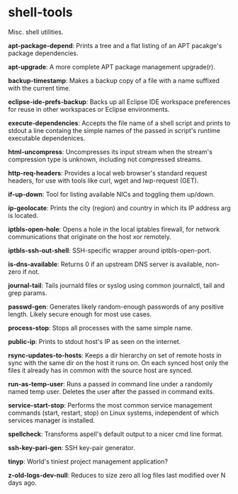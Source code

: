 # shell-tools
Misc. shell utilities.

**apt-package-depend**: Prints a tree and a flat listing of an APT pacakge's
                        package dependencies.

**apt-upgrade**: A more complete APT package management upgrade(r).

**backup-timestamp**: Makes a backup copy of a file with a name suffixed with
                      the current time.

**eclipse-ide-prefs-backup**: Backs up all Eclipse IDE workspace preferences
                              for reuse in other workspaces or Eclipse
                              environments.

**execute-dependencies**: Accepts the file name of a shell script and prints to
                          stdout a line containg the simple names of the passed
                          in script's runtime executable dependenices.

**html-uncompress**: Uncompresses its input stream when the stream's
                     compression type is unknown, including not compressed
                     streams.

**http-req-headers**: Provides a local web browser's standard request headers,
                      for use with tools like curl, wget and lwp-request (GET).

**if-up-down**: Tool for listing available NICs and toggling them up/down.

**ip-geolocate**: Prints the city (region) and country in which its IP address
                  arg is located.

**iptbls-open-hole**: Opens a hole in the local iptables firewall, for network
                      communications that originate on the host xor remotely.

**iptbls-ssh-out-shell**: SSH-specific wrapper around iptbls-open-port.

**is-dns-available**: Returns 0 if an upstream DNS server is available,
                      non-zero if not.

**journal-tail**: Tails journald files or syslog using common journalctl, tail
                  and grep params.

**passwd-gen**: Generates likely random-enough passwords of any positive
                length. Likely secure enough for most use cases.

**process-stop**: Stops all processes with the same simple name.

**public-ip**: Prints to stdout host's IP as seen on the internet.

**rsync-updates-to-hosts**: Keeps a dir hierarchy on set of remote hosts in
                            sync with the same dir on the host it runs on.
                            On each synced host only the files it already has
                            in common with the source host are synced.

**run-as-temp-user**: Runs a passed in command line under a randomly named temp
                      user. Deletes the user after the passed in command exits.

**service-start-stop**: Performs the most common service management commands
                        (start, restart, stop) on Linux systems, independent of
                        which services manager is installed.

**spellcheck**: Transforms aspell's default output to a nicer cmd line format.

**ssh-key-pari-gen**: SSH key-pair generator.

**tinyp**: World's tiniest project management application?

**z-old-logs-dev-null**: Reduces to size zero all log files last modified over
                         N days ago.

